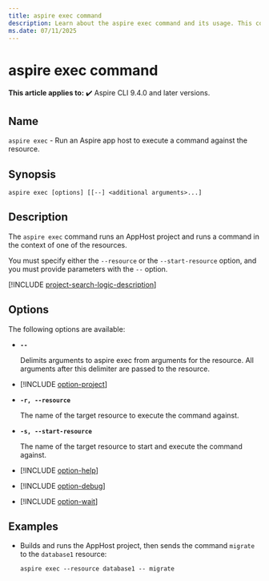 ```yaml
---
title: aspire exec command
description: Learn about the aspire exec command and its usage. This command builds and runs an Aspire AppHost project, then sends commands to a resource.
ms.date: 07/11/2025
---
```

# aspire exec command

**This article applies to:** ✔️ Aspire CLI 9.4.0 and later versions.

## Name

`aspire exec` - Run an Aspire app host to execute a command against the resource.

## Synopsis

```dotnetcli
aspire exec [options] [[--] <additional arguments>...]
```

## Description

The `aspire exec` command runs an AppHost project and runs a command in the context of one of the resources.

You must specify either the `--resource` or the `--start-resource` option, and you must provide parameters with the `--` option.

[!INCLUDE [project-search-logic-description](includes/project-search-logic-description.md)]

## Options

The following options are available:

- **`--`**

  Delimits arguments to aspire exec from arguments for the resource. All arguments after this delimiter are passed to the resource.

- [!INCLUDE [option-project](includes/option-project.md)]

- **`-r, --resource`**

  The name of the target resource to execute the command against.

- **`-s, --start-resource`**

  The name of the target resource to start and execute the command against.

- [!INCLUDE [option-help](includes/option-help.md)]

- [!INCLUDE [option-debug](includes/option-debug.md)]

- [!INCLUDE [option-wait](includes/option-wait.md)]

## Examples

- Builds and runs the AppHost project, then sends the command `migrate` to the `database1` resource:

  ```Command
  aspire exec --resource database1 -- migrate
  ```
